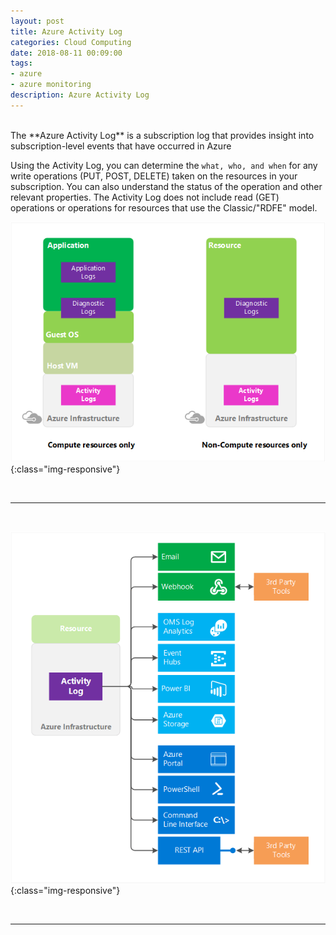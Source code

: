 ```yaml
---
layout: post
title: Azure Activity Log  
categories: Cloud Computing
date: 2018-08-11 00:09:00
tags:
- azure
- azure monitoring
description: Azure Activity Log    
---
```

<br/>
The **Azure Activity Log** is a subscription log that provides insight into subscription-level events that have occurred in Azure            

Using the Activity Log, you can determine the `what, who, and when` for any write operations (PUT, POST, DELETE) taken on the resources in your subscription. You can also understand the status of the operation and other relevant properties. The Activity Log does not include read (GET) operations or operations for resources that use the Classic/"RDFE" model.   

![Azure](/img/AzureMonitoring/activity_log_vs_other_logs_v5.jpg){:class="img-responsive"} 

<br/>
<hr/>
<br/>

![Azure](/img/AzureMonitoring/activity_log_overview_v3.jpg){:class="img-responsive"} 

<br/>
<hr/>
<br/>

